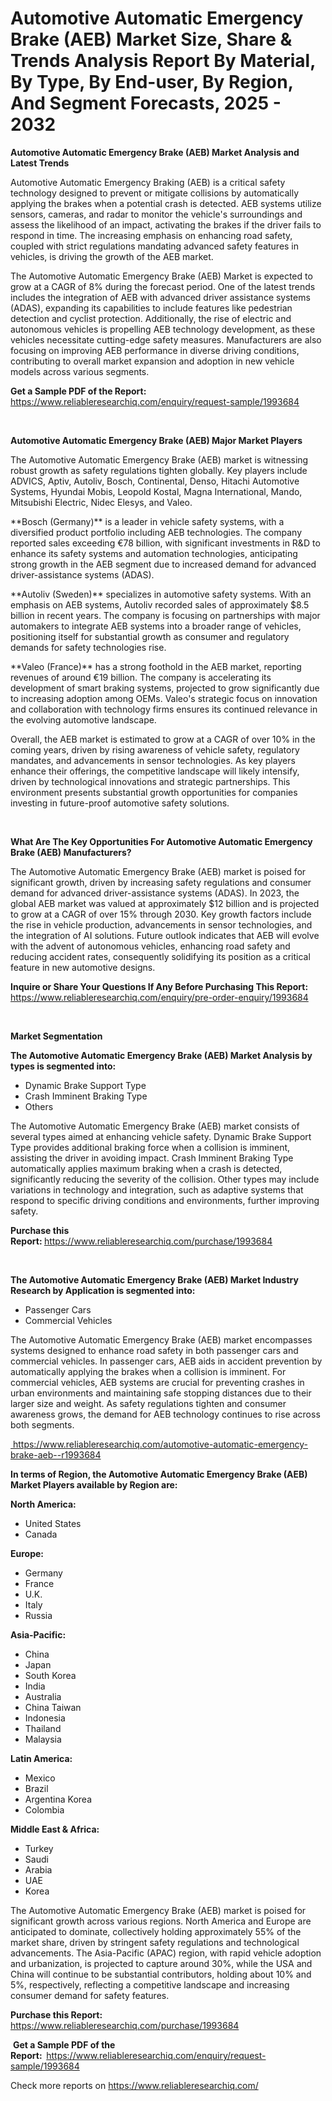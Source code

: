 <p><h1>Automotive Automatic Emergency Brake (AEB) Market Size, Share & Trends Analysis Report By Material, By Type, By End-user, By Region, And Segment Forecasts, 2025 - 2032</h1></p><p><strong>Automotive Automatic Emergency Brake (AEB) Market Analysis and Latest Trends</strong></p>
<p><p>Automotive Automatic Emergency Braking (AEB) is a critical safety technology designed to prevent or mitigate collisions by automatically applying the brakes when a potential crash is detected. AEB systems utilize sensors, cameras, and radar to monitor the vehicle's surroundings and assess the likelihood of an impact, activating the brakes if the driver fails to respond in time. The increasing emphasis on enhancing road safety, coupled with strict regulations mandating advanced safety features in vehicles, is driving the growth of the AEB market.</p><p>The Automotive Automatic Emergency Brake (AEB) Market is expected to grow at a CAGR of 8% during the forecast period. One of the latest trends includes the integration of AEB with advanced driver assistance systems (ADAS), expanding its capabilities to include features like pedestrian detection and cyclist protection. Additionally, the rise of electric and autonomous vehicles is propelling AEB technology development, as these vehicles necessitate cutting-edge safety measures. Manufacturers are also focusing on improving AEB performance in diverse driving conditions, contributing to overall market expansion and adoption in new vehicle models across various segments.</p></p>
<p><strong>Get a Sample PDF of the Report:&nbsp;</strong> <a href="https://www.reliableresearchiq.com/enquiry/request-sample/1993684?utm_campaign=1996&utm_medium=2&utm_source=Github&utm_content=ia&utm_term=15012025&utm_id=automotive-automatic-emergency-brake-aeb">https://www.reliableresearchiq.com/enquiry/request-sample/1993684</a></p>
<p>&nbsp;</p>
<p><strong>Automotive Automatic Emergency Brake (AEB) Major Market Players</strong></p>
<p><p>The Automotive Automatic Emergency Brake (AEB) market is witnessing robust growth as safety regulations tighten globally. Key players include ADVICS, Aptiv, Autoliv, Bosch, Continental, Denso, Hitachi Automotive Systems, Hyundai Mobis, Leopold Kostal, Magna International, Mando, Mitsubishi Electric, Nidec Elesys, and Valeo.</p><p>**Bosch (Germany)** is a leader in vehicle safety systems, with a diversified product portfolio including AEB technologies. The company reported sales exceeding €78 billion, with significant investments in R&D to enhance its safety systems and automation technologies, anticipating strong growth in the AEB segment due to increased demand for advanced driver-assistance systems (ADAS).</p><p>**Autoliv (Sweden)** specializes in automotive safety systems. With an emphasis on AEB systems, Autoliv recorded sales of approximately $8.5 billion in recent years. The company is focusing on partnerships with major automakers to integrate AEB systems into a broader range of vehicles, positioning itself for substantial growth as consumer and regulatory demands for safety technologies rise.</p><p>**Valeo (France)** has a strong foothold in the AEB market, reporting revenues of around €19 billion. The company is accelerating its development of smart braking systems, projected to grow significantly due to increasing adoption among OEMs. Valeo's strategic focus on innovation and collaboration with technology firms ensures its continued relevance in the evolving automotive landscape.</p><p>Overall, the AEB market is estimated to grow at a CAGR of over 10% in the coming years, driven by rising awareness of vehicle safety, regulatory mandates, and advancements in sensor technologies. As key players enhance their offerings, the competitive landscape will likely intensify, driven by technological innovations and strategic partnerships. This environment presents substantial growth opportunities for companies investing in future-proof automotive safety solutions.</p></p>
<p>&nbsp;</p>
<p><strong>What Are The Key Opportunities For Automotive Automatic Emergency Brake (AEB) Manufacturers?</strong></p>
<p><p>The Automotive Automatic Emergency Brake (AEB) market is poised for significant growth, driven by increasing safety regulations and consumer demand for advanced driver-assistance systems (ADAS). In 2023, the global AEB market was valued at approximately $12 billion and is projected to grow at a CAGR of over 15% through 2030. Key growth factors include the rise in vehicle production, advancements in sensor technologies, and the integration of AI solutions. Future outlook indicates that AEB will evolve with the advent of autonomous vehicles, enhancing road safety and reducing accident rates, consequently solidifying its position as a critical feature in new automotive designs.</p></p>
<p><strong>Inquire or Share Your Questions If Any Before Purchasing This Report:</strong> <a href="https://www.reliableresearchiq.com/enquiry/pre-order-enquiry/1993684?utm_campaign=1996&utm_medium=2&utm_source=Github&utm_content=ia&utm_term=15012025&utm_id=automotive-automatic-emergency-brake-aeb">https://www.reliableresearchiq.com/enquiry/pre-order-enquiry/1993684</a></p>
<p>&nbsp;</p>
<p><strong>Market Segmentation</strong></p>
<p><strong>The Automotive Automatic Emergency Brake (AEB) Market Analysis by types is segmented into:</strong></p>
<p><ul><li>Dynamic Brake Support Type</li><li>Crash Imminent Braking Type</li><li>Others</li></ul></p>
<p><p>The Automotive Automatic Emergency Brake (AEB) market consists of several types aimed at enhancing vehicle safety. Dynamic Brake Support Type provides additional braking force when a collision is imminent, assisting the driver in avoiding impact. Crash Imminent Braking Type automatically applies maximum braking when a crash is detected, significantly reducing the severity of the collision. Other types may include variations in technology and integration, such as adaptive systems that respond to specific driving conditions and environments, further improving safety.</p></p>
<p><strong>Purchase this Report:&nbsp;</strong><a href="https://www.reliableresearchiq.com/purchase/1993684?utm_campaign=1996&utm_medium=2&utm_source=Github&utm_content=ia&utm_term=15012025&utm_id=automotive-automatic-emergency-brake-aeb">https://www.reliableresearchiq.com/purchase/1993684</a></p>
<p>&nbsp;</p>
<p><strong>The Automotive Automatic Emergency Brake (AEB) Market Industry Research by Application is segmented into:</strong></p>
<p><ul><li>Passenger Cars</li><li>Commercial Vehicles</li></ul></p>
<p><p>The Automotive Automatic Emergency Brake (AEB) market encompasses systems designed to enhance road safety in both passenger cars and commercial vehicles. In passenger cars, AEB aids in accident prevention by automatically applying the brakes when a collision is imminent. For commercial vehicles, AEB systems are crucial for preventing crashes in urban environments and maintaining safe stopping distances due to their larger size and weight. As safety regulations tighten and consumer awareness grows, the demand for AEB technology continues to rise across both segments.</p></p>
<p><a href="https://www.reliableresearchiq.com/automotive-automatic-emergency-brake-aeb--r1993684?utm_campaign=1996&utm_medium=2&utm_source=Github&utm_content=ia&utm_term=15012025&utm_id=automotive-automatic-emergency-brake-aeb">&nbsp;https://www.reliableresearchiq.com/automotive-automatic-emergency-brake-aeb--r1993684</a></p>
<p><strong>In terms of Region, the Automotive Automatic Emergency Brake (AEB) Market Players available by Region are:</strong></p>
<p>
    <p> <strong> North America: </strong>
        <ul>
            <li>United States</li>
            <li>Canada</li>
        </ul>
        </p> 
    <p> <strong> Europe: </strong>
        <ul>
            <li>Germany</li>
            <li>France</li>
            <li>U.K.</li>
            <li>Italy</li>
            <li>Russia</li>
        </ul>
        </p> 
    <p> <strong> Asia-Pacific: </strong>
        <ul>
            <li>China</li>
            <li>Japan</li>
            <li>South Korea</li>
            <li>India</li>
            <li>Australia</li>
            <li>China Taiwan</li>
            <li>Indonesia</li>
            <li>Thailand</li>
            <li>Malaysia</li>
        </ul>
        </p> 
    <p> <strong> Latin America: </strong>
        <ul>
            <li>Mexico</li>
            <li>Brazil</li>
            <li>Argentina Korea</li>
            <li>Colombia</li>
        </ul>
        </p> 
    <p> <strong> Middle East & Africa: </strong>
        <ul>
            <li>Turkey</li>
            <li>Saudi</li>
            <li>Arabia</li>
            <li>UAE</li>
            <li>Korea</li>
        </ul>
    </p>
    </p>
<p><p>The Automotive Automatic Emergency Brake (AEB) market is poised for significant growth across various regions. North America and Europe are anticipated to dominate, collectively holding approximately 55% of the market share, driven by stringent safety regulations and technological advancements. The Asia-Pacific (APAC) region, with rapid vehicle adoption and urbanization, is projected to capture around 30%, while the USA and China will continue to be substantial contributors, holding about 10% and 5%, respectively, reflecting a competitive landscape and increasing consumer demand for safety features.</p></p>
<p><strong>Purchase this Report: </strong><a href="https://www.reliableresearchiq.com/purchase/1993684?utm_campaign=1996&utm_medium=2&utm_source=Github&utm_content=ia&utm_term=15012025&utm_id=automotive-automatic-emergency-brake-aeb">https://www.reliableresearchiq.com/purchase/1993684</a></p>
<p>&nbsp;<strong>Get a Sample PDF of the Report:&nbsp;&nbsp;</strong><a href="https://www.reliableresearchiq.com/enquiry/request-sample/1993684?utm_campaign=1996&utm_medium=2&utm_source=Github&utm_content=ia&utm_term=15012025&utm_id=automotive-automatic-emergency-brake-aeb">https://www.reliableresearchiq.com/enquiry/request-sample/1993684</a></p>
<p><strong></strong></p>
<p>Check more reports on <a href="https://www.reliableresearchiq.com/?utm_campaign=1996&utm_medium=2&utm_source=Github&utm_content=ia&utm_term=15012025&utm_id=automotive-automatic-emergency-brake-aeb">https://www.reliableresearchiq.com/</a></p>